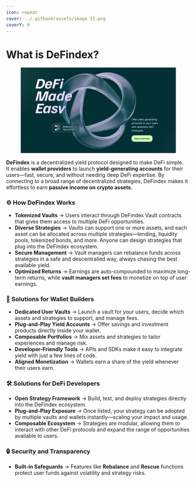 ```yaml
---
icon: repeat
cover: ../.gitbook/assets/image 31.png
coverY: 0
---
```


# What is DeFindex?

<figure><img src="../.gitbook/assets/Captura de pantalla 2024-12-03 a las 18.12.14.png" alt=""><figcaption></figcaption></figure>

**DeFindex** is a decentralized yield protocol designed to make DeFi simple.  
It enables **wallet providers** to launch **yield-generating accounts** for their users—fast, secure, and without needing deep DeFi expertise. By connecting to a broad range of decentralized strategies, DeFindex makes it effortless to earn **passive income on crypto assets**.  

### ⚙️ How DeFindex Works  

- **Tokenized Vaults** → Users interact through DeFindex Vault contracts that gives them access to multiple DeFi opportunities.  
- **Diverse Strategies** → Vaults can support one or more assets, and each asset can be allocated across multiple strategies—lending, liquidity pools, tokenized bonds, and more. Anyone can design strategies that plug into the DeFindex ecosystem.  
- **Secure Management** → Vault managers can rebalance funds across strategies in a safe and descentralied way, always chasing the best available yield.  
- **Optimized Returns** → Earnings are auto-compounded to maximize long-term returns, while **vault managers set fees** to monetize on top of user earnings.  


### 🧩 Solutions for Wallet Builders  

- **Dedicated User Vaults** → Launch a vault for your users, decide which assets and strategies to support, and manage fees.  
- **Plug-and-Play Yield Accounts** → Offer savings and investment products directly inside your wallet.  
- **Composable Portfolios** → Mix assets and strategies to tailor experiences and manage risk.  
- **Developer-Friendly Tools** → APIs and SDKs make it easy to integrate yield with just a few lines of code.  
- **Aligned Monetization** → Wallets earn a share of the yield whenever their users earn.  

### 🛠️ Solutions for DeFi Developers  

- **Open Strategy Framework** → Build, test, and deploy strategies directly into the DeFindex ecosystem.  
- **Plug-and-Play Exposure** → Once listed, your strategy can be adopted by multiple vaults and wallets instantly—scaling your impact and usage.  
- **Composable Ecosystem** → Strategies are modular, allowing them to interact with other DeFi protocols and expand the range of opportunities available to users.  

### 🔒 Security and Transparency  

- **Built-in Safeguards** → Features like **Rebalance** and **Rescue** functions protect user funds against volatility and strategy risks.  